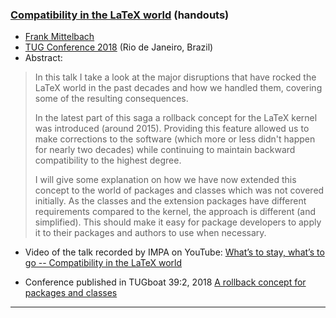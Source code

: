 

### <a href="{{site.baseurl}}/publications/2018-07-21-FMi-TUG-compatibility-LaTeX-handouts.pdf" target="_blank" onclick="vgwPixelCall('f018e721a0fe425899cee633a987ebff');">Compatibility in the LaTeX world</a> (handouts)

+ [Frank Mittelbach]({{site.baseurl}}/about/team/#frank-mittelbach)
+ [TUG Conference 2018](http://tug.org/tug2018/) (Rio de Janeiro, Brazil)
+ Abstract:

> In this talk I take a look at the major disruptions that have rocked the
> LaTeX world in the past decades and how we handled them, covering
> some of the resulting consequences.
> 
> In the latest part of this saga a rollback concept for the LaTeX
> kernel was introduced (around 2015).  Providing this feature allowed
> us to make corrections to the software (which more or less didn't
> happen for nearly two decades) while continuing to maintain backward
> compatibility to the highest degree.
> 
> I will give some explanation on how we have now extended this concept to
> the world of packages and classes which was not covered
> initially. As the classes and the extension packages have different
> requirements compared to the kernel, the approach is different (and
> simplified). This should make it easy for package developers to
> apply it to their packages and authors to use when necessary.


+ Video of the talk recorded by IMPA on YouTube:  <a href="https://youtu.be/bR13_gr2ts8" target="_blank"  onclick="vgwPixelCall('f018e721a0fe425899cee633a987ebff');">What’s to stay, what’s to go -- Compatibility in the LaTeX world</a> 

+ Conference published in TUGboat 39:2, 2018 <a href="{{site.baseurl}}/publications/2018-FMi-TUB-tb122mitt-version-rollback.pdf" target="_blank" onclick="vgwPixelCall('f018e721a0fe425899cee633a987ebff');">A rollback concept for packages and classes</a>





***
